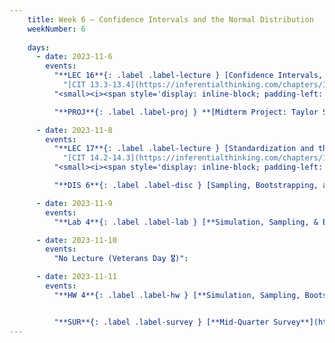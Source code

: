 ```yaml
---
    title: Week 6 – Confidence Intervals and the Normal Distribution
    weekNumber: 6
    
    days:
      - date: 2023-11-6
        events: 
          "**LEC 16**{: .label .label-lecture } [Confidence Intervals, Center, and Spread](http://datahub.ucsd.edu/user-redirect/git-sync?repo=https://github.com/dsc-courses/dsc10-2023-fa&subPath=lectures/lec16/lec16.ipynb) [✏️](resources/lectures/lec16/lec16.html)":
            "[CIT 13.3-13.4](https://inferentialthinking.com/chapters/13/3/Confidence_Intervals.html)"
          "<small><i><span style='display: inline-block; padding-left: 80px'><b>Keywords:</b> interpreting CIs, robust vs. sensitive, center, standard deviation, Chebyshev</span></i></small>":

          "**PROJ**{: .label .label-proj } **[Midterm Project: Taylor Swift](http://datahub.ucsd.edu/user-redirect/git-sync?repo=https://github.com/dsc-courses/dsc10-2023-fa&subPath=projects/midterm-project/midterm-project.ipynb)** (see [partner guidelines](project-partners))":

      - date: 2023-11-8
        events:
          "**LEC 17**{: .label .label-lecture } [Standardization and the Normal Distribution](http://datahub.ucsd.edu/user-redirect/git-sync?repo=https://github.com/dsc-courses/dsc10-2023-fa&subPath=lectures/lec17/lec17.ipynb) [✏️](resources/lectures/lec17/lec17.html)":
            "[CIT 14.2-14.3](https://inferentialthinking.com/chapters/14/2/Variability.html)"
          "<small><i><span style='display: inline-block; padding-left: 80px'><b>Keywords:</b> Chebyshev, standard units, normal distribution, CDF, inflection points</span></i></small>":

          "**DIS 6**{: .label .label-disc } [Sampling, Bootstrapping, and Confidence Intervals](https://practice.dsc10.com/disc06/index.html)":    

      - date: 2023-11-9
        events:
          "**Lab 4**{: .label .label-lab } [**Simulation, Sampling, & Bootstrapping**](http://datahub.ucsd.edu/user-redirect/git-sync?repo=https://github.com/dsc-courses/dsc10-2023-fa&subPath=labs/lab04/lab04.ipynb)":

      - date: 2023-11-10
        events:
          "No Lecture (Veterans Day 🎖️)":

      - date: 2023-11-11
        events:
          "**HW 4**{: .label .label-hw } [**Simulation, Sampling, Bootstrapping**](http://datahub.ucsd.edu/user-redirect/git-sync?repo=https://github.com/dsc-courses/dsc10-2023-fa&subPath=homeworks/hw04/hw04.ipynb)":


          "**SUR**{: .label .label-survey } [**Mid-Quarter Survey**](https://docs.google.com/forms/d/e/1FAIpQLSenMue3wGwX7OVIE0RMJ4OFzMtg0YG3T2PqXikcB7594ij5kg/viewform)":
---
```

